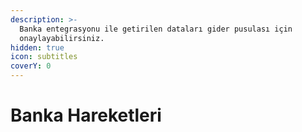```yaml
---
description: >-
  Banka entegrasyonu ile getirilen dataları gider pusulası için
  onaylayabilirsiniz.
hidden: true
icon: subtitles
coverY: 0
---
```


# Banka Hareketleri


